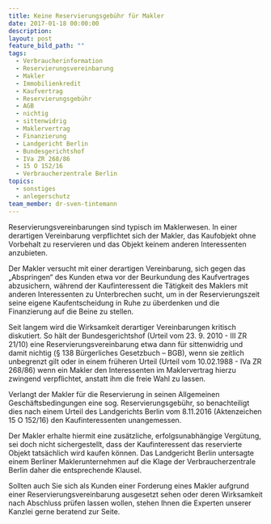 ```yaml
---
title: Keine Reservierungsgebühr für Makler
date: 2017-01-18 00:00:00
description:
layout: post
feature_bild_path: ""
tags:
  - Verbraucherinformation
  - Reservierungsvereinbarung
  - Makler
  - Immobilienkredit
  - Kaufvertrag
  - Reservierungsgebühr
  - AGB
  - nichtig
  - sittenwidrig
  - Maklervertrag
  - Finanzierung
  - Landgericht Berlin
  - Bundesgerichtshof
  - IVa ZR 268/86
  - 15 O 152/16
  - Verbraucherzentrale Berlin
topics:
  - sonstiges
  - anlegerschutz
team_member: dr-sven-tintemann
---
```



Reservierungsvereinbarungen sind typisch im Maklerwesen. In einer derartigen Vereinbarung verpflichtet sich der Makler, das Kaufobjekt ohne Vorbehalt zu reservieren und das Objekt keinem anderen Interessenten anzubieten.

Der Makler versucht mit einer derartigen Vereinbarung, sich gegen das „Abspringen“ des Kunden etwa vor der Beurkundung des Kaufvertrages abzusichern, während der Kaufinteressent die Tätigkeit des Maklers mit anderen Interessenten zu Unterbrechen sucht, um in der Reservierungszeit seine eigene Kaufentscheidung in Ruhe zu überdenken und die Finanzierung auf die Beine zu stellen.

Seit langem wird die Wirksamkeit derartiger Vereinbarungen kritisch diskutiert. So hält der Bundesgerichtshof (Urteil vom 23. 9. 2010 - III ZR 21/10) eine Reservierungsvereinbarung etwa dann für sittenwidrig und damit nichtig (§ 138 Bürgerliches Gesetzbuch – BGB), wenn sie zeitlich unbegrenzt gilt oder in einem früheren Urteil (Urteil vom 10.02.1988 - IVa ZR 268/86) wenn ein Makler den Interessenten im Maklervertrag hierzu zwingend verpflichtet, anstatt ihm die freie Wahl zu lassen.

Verlangt der Makler für die Reservierung in seinen Allgemeinen Geschäftsbedingungen eine sog. Reservierungsgebühr, so benachteiligt dies nach einem Urteil des Landgerichts Berlin vom 8.11.2016 (Aktenzeichen 15 O 152/16) den Kaufinteressenten unangemessen.

Der Makler erhalte hiermit eine zusätzliche, erfolgsunabhängige Vergütung, sei doch nicht sichergestellt, dass der Kaufinteressent das reservierte Objekt tatsächlich wird kaufen können. Das Landgericht Berlin untersagte einem Berliner Maklerunternehmen auf die Klage der Verbraucherzentrale Berlin daher die entsprechende Klausel.

Sollten auch Sie sich als Kunden einer Forderung eines Makler aufgrund einer Reservierungsvereinbarung ausgesetzt sehen oder deren Wirksamkeit nach Abschluss prüfen lassen wollen, stehen Ihnen die Experten unserer Kanzlei gerne beratend zur Seite.